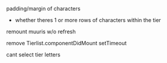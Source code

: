 padding/margin of characters
- whether theres 1 or more rows of characters within the tier

remount muuris w/o refresh

remove Tierlist.componentDidMount setTimeout

cant select tier letters